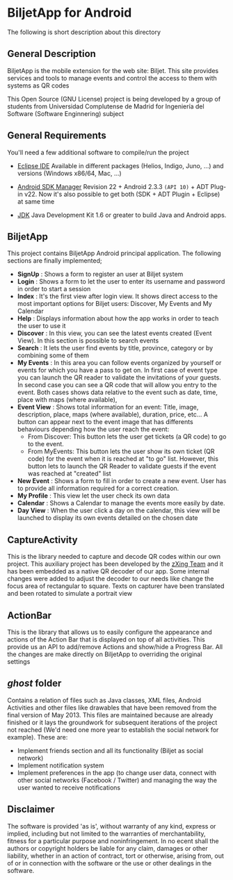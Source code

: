 # BiljetApp for Android
The following is short description about this directory

## General Description

BiljetApp is the mobile extension for the web site: Biljet. This site provides services and tools to manage events and control the access to them with systems as QR codes

This Open Source (GNU License) project is being developed by a group of students from Universidad Complutense de Madrid for Ingeniería del Software (Software Enginnering) subject

## General Requirements

You'll need a few additional software to compile/run the project

* [Eclipse IDE](http://www.eclipse.org/downloads/packages/eclipse-classic-422/junosr2)
 Available in different packages (Helios, Indigo, Juno, ...) and versions (Windows x86/64, Mac, ...)

* [Android SDK Manager](http://developer.android.com/sdk/index.html)
 Revision 22 + Android 2.3.3 `(API 10)` + ADT Plug-in v22. Now it's also possible to get both (SDK + ADT Plugin + Eclipse) at same time 

* [JDK](http://www.oracle.com/technetwork/java/javase/downloads/index.html)
 Java Development Kit 1.6 or greater to build Java and Android apps. 
 
## BiljetApp 

This project contains BiljetApp Android principal application. The following sections are finally implemented;

* **SignUp** : Shows a form to register an user at Biljet system
* **Login** : Shows a form to let the user to enter its username and password in order to start a session
* **Index** : It's the first view after login view. It shows direct access to the most important options for Biljet users: Discover, My Events and My Calendar
* **Help** : Displays information about how the app works in order to teach the user to use it
* **Discover** : In this view, you can see the latest events created (Event View). In this section is possible to search events
* **Search** : It lets the user find events by title, province, category or by combining some of them
* **My Events** : In this area you can follow events organized by yourself or events for which you have a pass to get on. In first case of event type you can launch the QR reader to validate the invitations of your guests. In second case you can see a QR code that will allow you entry to the event. Both cases shows data relative to the event such as date, time, place with maps (where available), 
* **Event View** : Shows total information for an event: Title, image, description, place, maps (where available), duration, price, etc... A button can appear next to the event image that has differents behaviours depending how the user reach the event:
	* From Discover: This button lets the user get tickets (a QR code) to go to the event.
	* From MyEvents: This button lets the user show its own ticket (QR code) for the event when it is reached at "to go" list. However, this button lets to launch the QR Reader to validate guests if the event was reached at "created" list
* **New Event** : Shows a form to fill in order to create a new event. User has to provide all information required for a correct creation.
* **My Profile** : This view let the user check its own data
* **Calendar** : Shows a Calendar to manage the events more easily by date.
* **Day View** : When the user click a day on the calendar, this view will be launched to display its own events detailed on the chosen date
	
## CaptureActivity

This is the library needed to capture and decode QR codes within our own project. This auxiliary project has been developed by the [zXing Team](http://code.google.com/p/zxing/) and it has been embedded as a native QR decoder of our app. Some internal changes were added to adjust the decoder to our needs like change the focus area of rectangular to square. Texts on capturer have been translated and been rotated to simulate a portrait view

## ActionBar

This is the library that allows us to easily configure the appearance and actions of the Action Bar that is displayed on top of all activities. This provide us an API to add/remove Actions and show/hide a Progress Bar. All the changes are make directly on BiljetApp to overriding the original settings

## *ghost* folder
Contains a relation of files such as Java classes, XML files, Android Activities and other files like drawables that have been removed from the final version of May 2013. This files are maintained because are already finished or it lays the groundwork for subsequent iterations of the project not reached (We'd need one more year to establish the social network for example). These are:
- Implement friends section and all its functionality (Biljet as social network)
- Implement notification system
- Implement preferences in the app (to change user data, connect with other social networks (Facebook / Twitter) and managing the way the user wanted to receive notifications

## Disclaimer
The software is provided 'as is', without warranty of any kind, express or implied, including but not limited to the warranties of merchantability, fitness for a particular purpose and noninfringement. In no ecent shall the authors or copyright holders be liable for any claim, damages or other liability, whether in an action of contract, tort or otherwise, arising from, out of or in connection with the software or the use or other dealings in the software.
